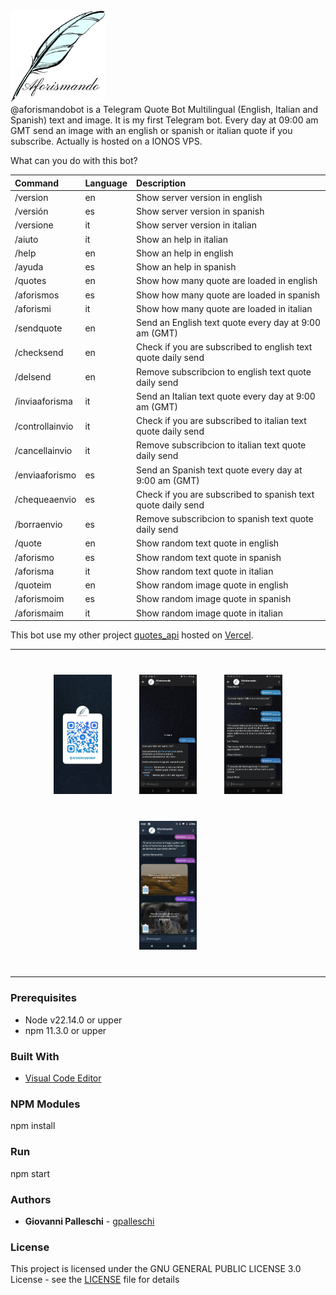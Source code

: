 <div style="flex">
<img src="./img/Aforismando.jpg" alt="Aforismando" style="height: 30%; width:30%;"/>
</div>
@aforismandobot is a Telegram Quote Bot Multilingual (English, Italian and Spanish) text and image. It is my first Telegram bot.
Every day at 09:00 am GMT send an image with an english or spanish or italian quote if you subscribe.   
Actually is hosted on a IONOS VPS.  

What can you do with this bot? 

| Command   | Language     | Description  
| :-------- | :------- | :-------- | 
| /version | en | Show server version in english |
| /versión | es | Show server version in spanish |
| /versione | it | Show server version in italian |
| /aiuto | it | Show an help in italian |
| /help | en | Show an help in english |
| /ayuda | es | Show an help in spanish |
| /quotes | en | Show how many quote are loaded in english |
| /aforismos | es | Show how many quote are loaded in spanish |
| /aforismi | it | Show how many quote are loaded in italian |
| /sendquote | en | Send an English text quote every day at 9:00 am (GMT) |
| /checksend | en | Check if you are subscribed to english text quote daily send |
| /delsend | en | Remove subscribcion to english text quote daily send |
| /inviaaforisma | it | Send an Italian text quote every day at 9:00 am (GMT) |
| /controllainvio | it | Check if you are subscribed to italian text quote daily send |
| /cancellainvio | it | Remove subscribcion to italian text quote daily send |
| /enviaaforismo | es | Send an Spanish text quote every day at 9:00 am (GMT) |
| /chequeaenvio | es | Check if you are subscribed to spanish text quote daily send |
| /borraenvio | es | Remove subscribcion to spanish text quote daily send |
| /quote | en | Show random text quote in english |
| /aforismo | es | Show random text quote in spanish |
| /aforisma | it | Show random text quote in italian |
| /quoteim | en | Show random image quote in english |
| /aforismoim | es | Show random image quote in spanish |
| /aforismaim | it | Show random image quote in italian |

This bot use my other project [quotes_api](https://github.com/gpalleschi/quotes_api) hosted on [Vercel](https://quotes-api-three.vercel.app/api/).  
<hr/>
<div align="center" class="flex-container" style="margin: 20px;">
<img src="./img/qraforismandobot.jpg" alt="Aforismando" style="margin:20px; height: 20%; width:20%;"/>
<img src="./img/screenshot0.jpg" alt="Aforismando" style="margin:20px; height: 20%; width:20%;"/>
<img src="./img/screenshot.jpg" alt="Aforismando" style="margin:20px; height: 20%; width:20%;"/>
<img src="./img/screenshot1.jpg" alt="Aforismando" style="margin:20px; height: 20%; width:20%;"/>
</div>
<hr/>

### Prerequisites  

* Node v22.14.0 or upper
* npm  11.3.0 or upper

### Built With  
* [Visual Code Editor](https://code.visualstudio.com)  

### NPM Modules
npm install  

### Run
npm start

### Authors  

* **Giovanni Palleschi** - [gpalleschi](https://github.com/gpalleschi)  


### License

This project is licensed under the GNU GENERAL PUBLIC LICENSE 3.0 License - see the [LICENSE](LICENSE) file for details  
